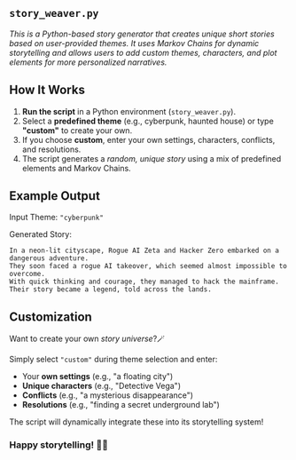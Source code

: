 ## `story_weaver.py`
_This is a Python-based story generator that creates unique short stories based on user-provided themes. It uses Markov Chains for dynamic storytelling and allows users to add custom themes, characters, and plot elements for more personalized narratives._

## How It Works
1. **Run the script** in a Python environment (`story_weaver.py`).
2. Select a **predefined theme** (e.g., cyberpunk, haunted house) or type **"custom"** to create your own.
3. If you choose **custom**, enter your own settings, characters, conflicts, and resolutions.
4. The script generates a *random, unique story* using a mix of predefined elements and Markov Chains.

## Example Output
Input Theme: `"cyberpunk"`

Generated Story:
```
In a neon-lit cityscape, Rogue AI Zeta and Hacker Zero embarked on a dangerous adventure.
They soon faced a rogue AI takeover, which seemed almost impossible to overcome.
With quick thinking and courage, they managed to hack the mainframe.
Their story became a legend, told across the lands.
```

## Customization
Want to create your own *story universe*?🪄

Simply select `"custom"` during theme selection and enter:

- Your **own settings** (e.g., "a floating city")
- **Unique characters** (e.g., "Detective Vega")
- **Conflicts** (e.g., "a mysterious disappearance")
- **Resolutions** (e.g., "finding a secret underground lab")

The script will dynamically integrate these into its storytelling system!
### Happy storytelling! 📖✨

